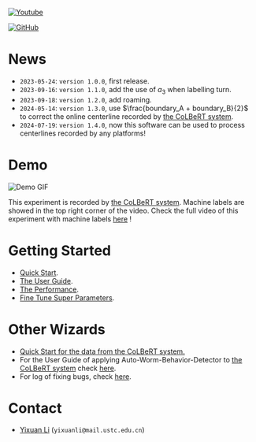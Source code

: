 [![Youtube](https://img.shields.io/badge/YouTube-Demo-red)](https://www.youtube.com/watch?v=Y0aR_9A48vo)

[![GitHub](https://img.shields.io/github/license/Wenlab/Machine_Label_of_Colbert)](https://github.com/Wenlab/Machine_Label_of_Colbert/blob/master/LICENSE)



# News

* `2023-05-24`: `version 1.0.0`, first release.
* `2023-09-16`: `version 1.1.0`, add the use of $a_3$ when labelling turn.
* `2023-09-18`: `version 1.2.0`, add roaming.
* `2024-05-14`: `version 1.3.0`, use $\frac{boundary_A + boundary_B}{2}$ to correct the online centerline recorded by [the CoLBeRT system](https://github.com/samuellab/mindcontrol).
* `2024-07-19`: `version 1.4.0`, now this software can be used to process centerlines recorded by any platforms!



# Demo

![Demo GIF](/markdown_figs/demo.gif)

This experiment is recorded by [the CoLBeRT system](https://github.com/samuellab/mindcontrol). Machine labels are showed in the top right corner of the video. Check the full video of this experiment with machine labels [here](https://www.youtube.com/watch?v=Y0aR_9A48vo) !



# Getting Started

* [Quick Start](https://www.youtube.com/watch?v=HINiEp6AwUg).
* [The User Guide](https://github.com/Wenlab/Auto-Worm-Behavior-Detector/tree/master/docs/User_Guide.md).
* [The Performance](https://github.com/Wenlab/Auto-Worm-Behavior-Detector/tree/master/docs/Performance.md).
* [Fine Tune Super Parameters](https://github.com/Wenlab/Auto-Worm-Behavior-Detector/tree/master/docs/Super_Parameters.md).



# Other Wizards

* [Quick Start for the data from the CoLBeRT system.](https://www.youtube.com/watch?v=KmCBx9QJ0AM&t=11s)
* For the User Guide of applying Auto-Worm-Behavior-Detector to [the CoLBeRT system](https://github.com/samuellab/mindcontrol) check [here](https://github.com/Wenlab/Auto-Worm-Behavior-Detector/tree/master/docs/README_for_Colbert.md).
* For log of fixing bugs, check [here](https://github.com/Wenlab/Auto-Worm-Behavior-Detector/tree/master/docs/log_of_fixing_bug).



# Contact

* [Yixuan Li](https://github.com/Physics-Lee) (`yixuanli@mail.ustc.edu.cn`)
